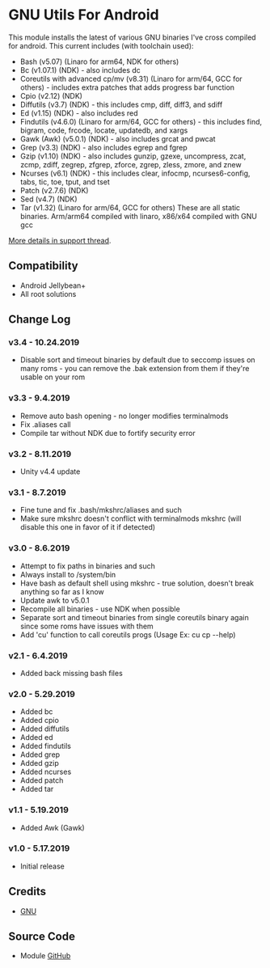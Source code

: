 # GNU Utils For Android
This module installs the latest of various GNU binaries I've cross compiled for android. This current includes (with toolchain used):
* Bash (v5.07) (Linaro for arm64, NDK for others)
* Bc (v1.07.1) (NDK) - also includes dc
* Coreutils with advanced cp/mv (v8.31) (Linaro for arm/64, GCC for others) - includes extra patches that adds progress bar function
* Cpio (v2.12) (NDK)
* Diffutils (v3.7) (NDK) - this includes cmp, diff, diff3, and sdiff
* Ed (v1.15) (NDK) - also includes red
* Findutils (v4.6.0) (Linaro for arm/64, GCC for others) - this includes find, bigram, code, frcode, locate, updatedb, and xargs
* Gawk (Awk) (v5.0.1) (NDK) - also includes grcat and pwcat
* Grep (v3.3) (NDK) - also includes egrep and fgrep
* Gzip (v1.10) (NDK) - also includes gunzip, gzexe, uncompress, zcat, zcmp, zdiff, zegrep, zfgrep, zforce, zgrep, zless, zmore, and znew
* Ncurses (v6.1) (NDK) - this includes clear, infocmp, ncurses6-config, tabs, tic, toe, tput, and tset
* Patch (v2.7.6) (NDK)
* Sed (v4.7) (NDK)
* Tar (v1.32) (Linaro for arm/64, GCC for others)
These are all static binaries. Arm/arm64 compiled with linaro, x86/x64 compiled with GNU gcc

[More details in support thread](https://forum.xda-developers.com/android/software-hacking/mods-zackptg5-s-misc-projects-t3881164).

## Compatibility
* Android Jellybean+
* All root solutions

## Change Log
### v3.4 - 10.24.2019
* Disable sort and timeout binaries by default due to seccomp issues on many roms - you can remove the .bak extension from them if they're usable on your rom

### v3.3 - 9.4.2019
* Remove auto bash opening - no longer modifies terminalmods
* Fix .aliases call
* Compile tar without NDK due to fortify security error

### v3.2 - 8.11.2019
* Unity v4.4 update

### v3.1 - 8.7.2019
* Fine tune and fix .bash/mkshrc/aliases and such
* Make sure mkshrc doesn't conflict with terminalmods mkshrc (will disable this one in favor of it if detected)

### v3.0 - 8.6.2019
* Attempt to fix paths in binaries and such
* Always install to /system/bin
* Have bash as default shell using mkshrc - true solution, doesn't break anything so far as I know
* Update awk to v5.0.1
* Recompile all binaries - use NDK when possible
* Separate sort and timeout binaries from single coreutils binary again since some roms have issues with them
* Add 'cu' function to call coreutils progs (Usage Ex: cu cp --help)

### v2.1 - 6.4.2019
* Added back missing bash files

### v2.0 - 5.29.2019
* Added bc
* Added cpio
* Added diffutils
* Added ed
* Added findutils
* Added grep
* Added gzip
* Added ncurses
* Added patch
* Added tar

### v1.1 - 5.19.2019
* Added Awk (Gawk)

### v1.0 - 5.17.2019
* Initial release

## Credits
* [GNU](https://www.gnu.org/software)

## Source Code
* Module [GitHub](https://github.com/Zackptg5/GNU-Utils-Android)
